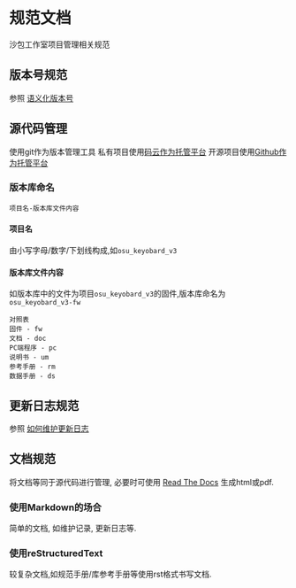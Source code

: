 # 规范文档
沙包工作室项目管理相关规范

## 版本号规范
参照 [语义化版本号](http://semver.org/lang/zh-CN/)

## 源代码管理
使用git作为版本管理工具
私有项目使用[码云作为托管平台](https://git.oschina.net/organizations/shabao-studio)
开源项目使用[Github作为托管平台](https://github.com/shabao-studio/)

### 版本库命名

```
项目名-版本库文件内容
```

#### 项目名 
由小写字母/数字/下划线构成,如`osu_keyobard_v3`

#### 版本库文件内容
如版本库中的文件为项目`osu_keyobard_v3`的固件,版本库命名为 `osu_keyobard_v3-fw`

```
对照表
固件 - fw
文档 - doc
PC端程序 - pc
说明书 - um
参考手册 - rm
数据手册 - ds
```

## 更新日志规范
参照 [如何维护更新日志](http://keepachangelog.com/zh-CN/0.3.0/)

## 文档规范
将文档等同于源代码进行管理, 必要时可使用 [Read The Docs](http://docs.readthedocs.io) 生成html或pdf.

### 使用Markdown的场合
简单的文档, 如维护记录, 更新日志等.

### 使用reStructuredText
较复杂文档,如规范手册/库参考手册等使用rst格式书写文档.

